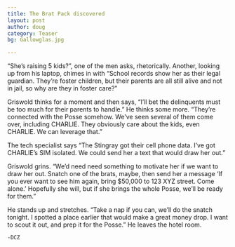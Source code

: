 ```yaml
---
title: The Brat Pack discovered
layout: post
author: doug
category: Teaser
bg: Gallowglas.jpg

---
```


“She’s raising 5 kids?”, one of the men asks, rhetorically. Another, looking up from his 
laptop, chimes in with “School records show her as their legal guardian. They’re foster 
children, but their parents are all still alive and not in jail, so why are they in foster 
care?”<!--more-->

Griswold thinks for a moment and then says, “I’ll bet the delinquents must be too much for 
their parents to handle.” He thinks some more. “They’re connected with the Posse somehow. 
We’ve seen several of them come over, including CHARLIE. They obviously care about the 
kids, even CHARLIE. We can leverage that.”

The tech specialist says “The Stingray got their cell phone data. I’ve got CHARLIE’s SIM isolated. We could send her a text that would draw her out.”

Griswold grins. “We’d need need something to motivate her if we want to draw her out. Snatch one of the brats, maybe, then send her a message ‘If you ever want to see him again, bring $50,000 to 123 XYZ street. Come alone.’ Hopefully she will, but if she brings the whole Posse, we’ll be ready for them.”

He stands up and stretches. “Take a nap if you can, we’ll do the snatch tonight. I spotted a place earlier that would make a great money drop. I want to scout it out, and prep it for the Posse.” He leaves the hotel room.

    -DCZ